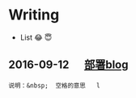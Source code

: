 # Writing

- List :joy: :innocent:

## 2016-09-12 &nbsp;&nbsp;&nbsp;&nbsp; [部署blog](/_posts/deploy.md)

```
说明：&nbsp;  空格的意思   l
```


